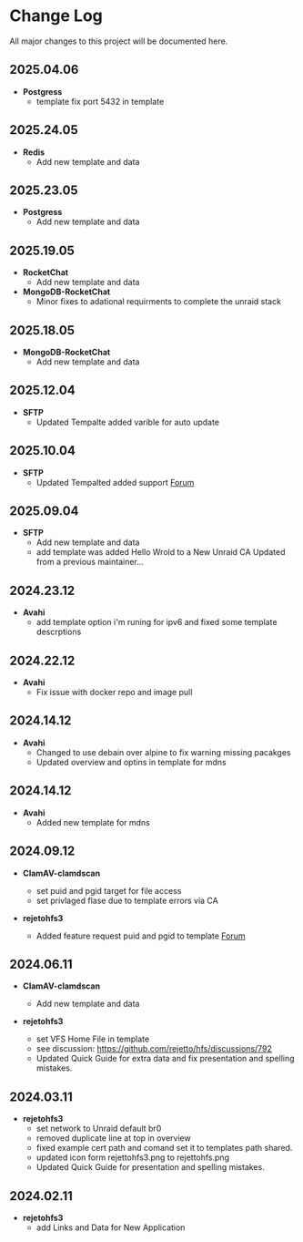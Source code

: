 # Change Log

All major changes to this project will be documented here.

## 2025.04.06
- **Postgress**
  - template fix port 5432 in template

## 2025.24.05
- **Redis**
  - Add new template and data

## 2025.23.05
- **Postgress**
  - Add new template and data

## 2025.19.05
- **RocketChat**
  - Add new template and data
- **MongoDB-RocketChat**
  - Minor fixes to adational requirments to complete the unraid stack

## 2025.18.05
- **MongoDB-RocketChat**
  - Add new template and data

## 2025.12.04
- **SFTP**
  - Updated Tempalte added varible for auto update


## 2025.10.04
- **SFTP**
  - Updated Tempalted added support [Forum](https://forums.unraid.net/topic/189050-support-sftp-fail2ban)

## 2025.09.04
- **SFTP**
  - Add new template and data
  - add template was added Hello Wrold to a New Unraid CA Updated from a previous maintainer...

## 2024.23.12
- **Avahi**
  - add template option i'm runing for ipv6 and fixed some template descrptions

## 2024.22.12
- **Avahi**
  - Fix issue with docker repo and image pull

## 2024.14.12
- **Avahi**
  - Changed to use debain over alpine to fix warning missing pacakges
  - Updated overview and optins in template for mdns

## 2024.14.12
- **Avahi**
  - Added new template for mdns

## 2024.09.12
- **ClamAV-clamdscan**
  - set puid and pgid target for file access
  - set privlaged flase due to template errors via CA

- **rejetohfs3**
  - Added feature request puid and pgid to template [Forum](https://forums.unraid.net/topic/180463-support-rejetto-hfs-3/#findComment-1495700)

## 2024.06.11
- **ClamAV-clamdscan**
  - Add new template and data

- **rejetohfs3**
  - set VFS Home File in template
  - see discussion: https://github.com/rejetto/hfs/discussions/792
  - Updated Quick Guide for extra data and fix presentation and spelling mistakes.

## 2024.03.11
- **rejetohfs3**
  - set network to Unraid default br0
  - removed duplicate line at top in overview
  - fixed example cert path and comand set it to templates path shared.
  - updated icon form rejettohfs3.png to rejettohfs.png
  - Updated Quick Guide for presentation and spelling mistakes.

## 2024.02.11
- **rejetohfs3**
  - add Links and Data for New Application
